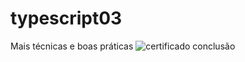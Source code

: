 # typescript03
Mais técnicas e boas práticas
![certificado conclusão](https://user-images.githubusercontent.com/63923934/185986893-30b2dec3-fe63-4045-b81a-3cf35c6493fa.JPG)
